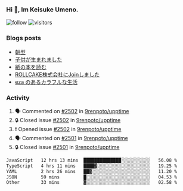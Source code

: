 ### Hi 👋, Im Keisuke Umeno.

<!--
**9renpoto/9renpoto** is a ✨ _special_ ✨ repository because its `README.md` (this file) appears on your GitHub profile.

Here are some ideas to get you started:

- 🔭 I’m currently working on ...
- 🌱 I’m currently learning ...
- 👯 I’m looking to collaborate on ...
- 🤔 I’m looking for help with ...
- 💬 Ask me about ...
- 📫 How to reach me: ...
- 😄 Pronouns: ...
- ⚡ Fun fact: ...
-->

![follow](https://img.shields.io/github/followers/9renpoto?label=Follow&style=social)
![visitors](https://komarev.com/ghpvc/?username=9renpoto&label=Profile%20views&color=0e75b6&style=flat)

### Blogs posts

<!-- BLOG-POST-LIST:START -->
- [朝型](https://9renpoto.win/entry/2024/05/29/im-an-early)
- [子供が生まれました](https://9renpoto.win/entry/2024/04/18/hello-world)
- [紙の本を読む](https://9renpoto.win/entry/2024/02/25/reading-papar-book)
- [ROLLCAKE株式会社にJoinしました](https://9renpoto.win/entry/2024/02/11/join)
- [eza のあるカラフルな生活](https://9renpoto.win/entry/2024/02/01/eza)
<!-- BLOG-POST-LIST:END -->

### Activity

<!--START_SECTION:activity-->
1. 🗣 Commented on [#2502](https://github.com/9renpoto/upptime/issues/2502#issuecomment-2204374398) in [9renpoto/upptime](https://github.com/9renpoto/upptime)
2. 🔒 Closed issue [#2502](https://github.com/9renpoto/upptime/issues/2502) in [9renpoto/upptime](https://github.com/9renpoto/upptime)
3. ❗ Opened issue [#2502](https://github.com/9renpoto/upptime/issues/2502) in [9renpoto/upptime](https://github.com/9renpoto/upptime)
4. 🗣 Commented on [#2501](https://github.com/9renpoto/upptime/issues/2501#issuecomment-2203776964) in [9renpoto/upptime](https://github.com/9renpoto/upptime)
5. 🔒 Closed issue [#2501](https://github.com/9renpoto/upptime/issues/2501) in [9renpoto/upptime](https://github.com/9renpoto/upptime)
<!--END_SECTION:activity-->

<!--START_SECTION:waka-->

```txt
JavaScript   12 hrs 13 mins  ██████████████░░░░░░░░░░░   56.08 %
TypeScript   4 hrs 11 mins   ████▓░░░░░░░░░░░░░░░░░░░░   19.25 %
YAML         2 hrs 26 mins   ██▓░░░░░░░░░░░░░░░░░░░░░░   11.20 %
JSON         59 mins         █░░░░░░░░░░░░░░░░░░░░░░░░   04.53 %
Other        33 mins         ▓░░░░░░░░░░░░░░░░░░░░░░░░   02.58 %
```

<!--END_SECTION:waka-->

